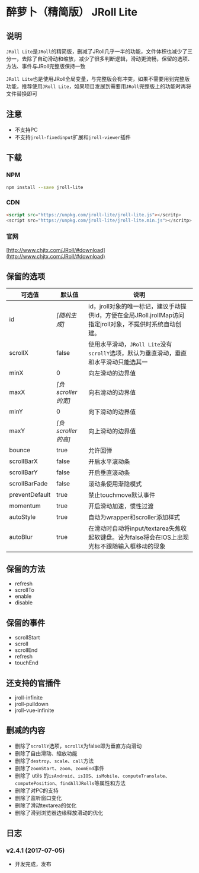# 醉萝卜（精简版） JRoll Lite

## 说明

`JRoll Lite`是`JRoll`的精简版，删减了JRoll几乎一半的功能，文件体积也减少了三分一，去除了自动滑动和缩放，减少了很多判断逻辑，滑动更流畅，保留的选项、方法、事件与JRoll完整版保持一致

`JRoll Lite`也是使用JRoll全局变量，与完整版会有冲突，如果不需要用到完整版功能，推荐使用`JRoll Lite`，如果项目发展到需要用`JRoll`完整版上的功能时再将文件替换即可

## 注意

- 不支持PC
- 不支持`jroll-fixedinput`扩展和`jroll-viewer`插件

## 下载

### NPM

```bash
npm install --save jroll-lite
```

### CDN

```html
<script src="https://unpkg.com/jroll-lite/jroll-lite.js"></scritp>
<script src="https://unpkg.com/jroll-lite/jroll-lite.min.js"></scritp>
```

### 官网

[http://www.chjtx.com/JRoll/#download](http://www.chjtx.com/JRoll/#download)

## 保留的选项

| 可选值 | 默认值| 说明 |
|----------|----------|----------|
| id | *[随机生成]* | id，jroll对象的唯一标记，建议手动提供id，方便在全局JRoll.jrollMap访问指定jroll对象，不提供时系统自动创建。 |
| scrollX | false | 使用水平滑动，`JRoll Lite`没有`scrollY`选项，默认为垂直滑动，垂直和水平滑动只能选其一 |
| minX | 0 | 向左滑动的边界值 |
| maxX | *[负scroller的宽]* | 向右滑动的边界值 |
| minY | 0 | 向下滑动的边界值 |
| maxY | *[负scroller的高]* | 向上滑动的边界值 |
| bounce | true | 允许回弹 |
| scrollBarX | false | 开启水平滚动条 |
| scrollBarY | false | 开启垂直滚动条 |
| scrollBarFade | false | 滚动条使用渐隐模式 |
| preventDefault | true | 禁止touchmove默认事件 |
| momentum | true | 开启滑动加速，惯性过渡 |
| autoStyle | true | 自动为wrapper和scroller添加样式 |
| autoBlur | true | 在滑动时自动将input/textarea失焦收起软键盘。设为false将会在IOS上出现光标不跟随输入框移动的现象 |

## 保留的方法

- refresh
- scrollTo
- enable
- disable

## 保留的事件

- scrollStart
- scroll
- scrollEnd
- refresh
- touchEnd

## 还支持的官插件

- jroll-infinite
- jroll-pulldown
- jroll-vue-infinite

## 删减的内容

- 删除了`scrollY`选项，`scrollX`为false即为垂直方向滑动
- 删除了自由滑动、缩放功能
- 删除了`destroy`、`scale`、`call`方法
- 删除了`zoomStart`、`zoom`、`zoomEnd`事件
- 删除了 utils 的`isAndroid`、`isIOS`、`isMobile`、`computeTranslate`、`computePosition`、`findAllJRolls`等属性和方法
- 删除了对PC的支持
- 删除了监听窗口变化
- 删除了滑动textarea的优化
- 删除了滑到浏览器边缘释放滑动的优化

## 日志

### v2.4.1 (2017-07-05)

- 开发完成，发布
